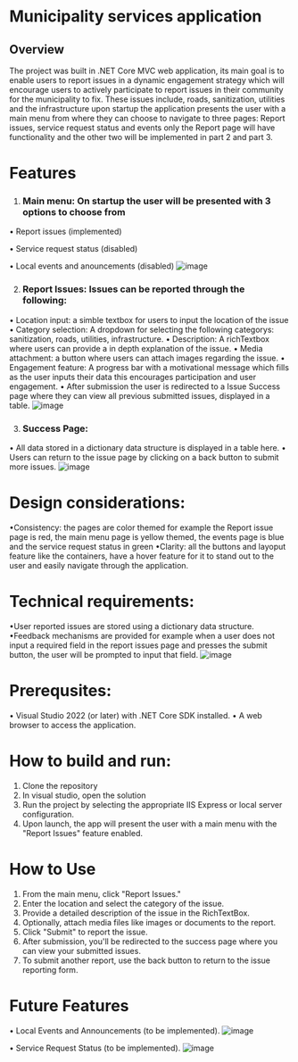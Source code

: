 # Municipality services application 

## Overview
The project was built in .NET Core MVC web application, its main goal is to enable users to report issues in a dynamic engagement strategy which will encourage users to actively participate to report issues in their community for the municipality to fix. These issues include, roads, sanitization, utilities and the infrastructure upon startup the application presents the user with a main menu from where they can choose to navigate to three pages: Report issues, service request status and events only the Report page will have functionality and the other two will be implemented in part 2 and part 3.
# Features
1.	### Main menu: On startup the user will be presented with 3 options to choose from 
•	Report issues (implemented)

•	Service request status (disabled)

•	Local events and anouncements (disabled)
 ![image](https://github.com/user-attachments/assets/f102856f-5ea6-43dd-83d7-0daa0ba9bc56)

2.	### Report Issues: Issues can be reported through the following:
•	Location input: a simble textbox for users to input the location of the issue
•	Category selection: A dropdown for selecting the following categorys: sanitization, roads, utilities, infrastructure.
•	Description: A richTextbox where users can provide a in depth explanation of the issue.
•	Media attachment: a button where users can attach images regarding the issue.
•	Engagement feature: A progress bar with a motivational message which fills as the user inputs their data this encourages participation and user engagement. 
•	After submission the user is redirected to a Issue Success page where they can view all previous submitted issues, displayed in a table.
 ![image](https://github.com/user-attachments/assets/78fb6f9a-c598-42d2-9dc0-b66190b10cb9)

3. ### Success Page:
•	All data stored in a dictionary data structure is displayed in a table here.
•	Users can return to the issue page by clicking on a back button to submit more issues.
 ![image](https://github.com/user-attachments/assets/23ac9afb-5a75-4c1b-8095-5e29ea8ff5d3)

# Design considerations:
•Consistency: the pages are color themed for example the Report issue page is red, the main menu page is yellow themed, the events page is blue and the service request status in green 
•Clarity: all the buttons and layoput feature like the containers, have a hover feature for it to stand out to the user and easily navigate through the application.

# Technical requirements:
•User reported issues are stored using a dictionary data structure.
•Feedback mechanisms are provided for example when a user does not input a required field in the report issues page and presses the submit button, the user will be prompted to input that field.
 ![image](https://github.com/user-attachments/assets/ea3ed0d4-0cf6-404c-85d5-2215df5285c4)

# Prerequsites:
•	Visual Studio 2022 (or later) with .NET Core SDK installed.
•	A web browser to access the application.

# How to build and run:
1.	Clone the repository
2.	In visual studio, open the solution
3.	 Run the project by selecting the appropriate IIS Express or local server configuration.
4.	 Upon launch, the app will present the user with a main menu with the "Report Issues" feature enabled.

# How to Use
1.	From the main menu, click "Report Issues."
2.	Enter the location and select the category of the issue.
3.	Provide a detailed description of the issue in the RichTextBox.
4.	Optionally, attach media files like images or documents to the report.
5.	Click "Submit" to report the issue.
6.	After submission, you'll be redirected to the success page where you can view your submitted issues.
7.	To submit another report, use the back button to return to the issue reporting form.

# Future Features
•	Local Events and Announcements (to be implemented).
 ![image](https://github.com/user-attachments/assets/fdf8e878-f0d0-4c20-8dc6-1fb7abd76cde)

•	Service Request Status (to be implemented).
![image](https://github.com/user-attachments/assets/d5a338b1-f73c-4887-9d9a-34f71d5c4589)
